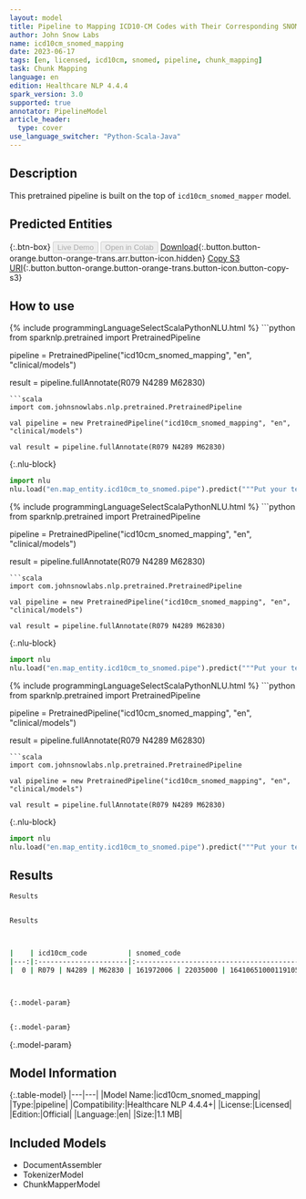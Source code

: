 ```yaml
---
layout: model
title: Pipeline to Mapping ICD10-CM Codes with Their Corresponding SNOMED Codes
author: John Snow Labs
name: icd10cm_snomed_mapping
date: 2023-06-17
tags: [en, licensed, icd10cm, snomed, pipeline, chunk_mapping]
task: Chunk Mapping
language: en
edition: Healthcare NLP 4.4.4
spark_version: 3.0
supported: true
annotator: PipelineModel
article_header:
  type: cover
use_language_switcher: "Python-Scala-Java"
---
```


## Description

This pretrained pipeline is built on the top of `icd10cm_snomed_mapper` model.

## Predicted Entities



{:.btn-box}
<button class="button button-orange" disabled>Live Demo</button>
<button class="button button-orange" disabled>Open in Colab</button>
[Download](https://s3.amazonaws.com/auxdata.johnsnowlabs.com/clinical/models/icd10cm_snomed_mapping_en_4.4.4_3.0_1686990364456.zip){:.button.button-orange.button-orange-trans.arr.button-icon.hidden}
[Copy S3 URI](s3://auxdata.johnsnowlabs.com/clinical/models/icd10cm_snomed_mapping_en_4.4.4_3.0_1686990364456.zip){:.button.button-orange.button-orange-trans.button-icon.button-copy-s3}

## How to use

<div class="tabs-box" markdown="1">
{% include programmingLanguageSelectScalaPythonNLU.html %}
```python
from sparknlp.pretrained import PretrainedPipeline

pipeline = PretrainedPipeline("icd10cm_snomed_mapping", "en", "clinical/models")

result = pipeline.fullAnnotate(R079 N4289 M62830)
```
```scala
import com.johnsnowlabs.nlp.pretrained.PretrainedPipeline

val pipeline = new PretrainedPipeline("icd10cm_snomed_mapping", "en", "clinical/models")

val result = pipeline.fullAnnotate(R079 N4289 M62830)
```


{:.nlu-block}
```python
import nlu
nlu.load("en.map_entity.icd10cm_to_snomed.pipe").predict("""Put your text here.""")
```

</div>

<div class="tabs-box" markdown="1">
{% include programmingLanguageSelectScalaPythonNLU.html %}
```python
from sparknlp.pretrained import PretrainedPipeline

pipeline = PretrainedPipeline("icd10cm_snomed_mapping", "en", "clinical/models")

result = pipeline.fullAnnotate(R079 N4289 M62830)
```
```scala
import com.johnsnowlabs.nlp.pretrained.PretrainedPipeline

val pipeline = new PretrainedPipeline("icd10cm_snomed_mapping", "en", "clinical/models")

val result = pipeline.fullAnnotate(R079 N4289 M62830)
```

{:.nlu-block}
```python
import nlu
nlu.load("en.map_entity.icd10cm_to_snomed.pipe").predict("""Put your text here.""")
```
</div>

<div class="tabs-box" markdown="1">
{% include programmingLanguageSelectScalaPythonNLU.html %}
```python
from sparknlp.pretrained import PretrainedPipeline

pipeline = PretrainedPipeline("icd10cm_snomed_mapping", "en", "clinical/models")

result = pipeline.fullAnnotate(R079 N4289 M62830)
```
```scala
import com.johnsnowlabs.nlp.pretrained.PretrainedPipeline

val pipeline = new PretrainedPipeline("icd10cm_snomed_mapping", "en", "clinical/models")

val result = pipeline.fullAnnotate(R079 N4289 M62830)
```

{:.nlu-block}
```python
import nlu
nlu.load("en.map_entity.icd10cm_to_snomed.pipe").predict("""Put your text here.""")
```
</div>

## Results

```bash
Results


Results



|    | icd10cm_code          | snomed_code                              |
|---:|:----------------------|:-----------------------------------------|
|  0 | R079 | N4289 | M62830 | 161972006 | 22035000 | 16410651000119105 |



{:.model-param}


{:.model-param}
```

{:.model-param}
## Model Information

{:.table-model}
|---|---|
|Model Name:|icd10cm_snomed_mapping|
|Type:|pipeline|
|Compatibility:|Healthcare NLP 4.4.4+|
|License:|Licensed|
|Edition:|Official|
|Language:|en|
|Size:|1.1 MB|

## Included Models

- DocumentAssembler
- TokenizerModel
- ChunkMapperModel